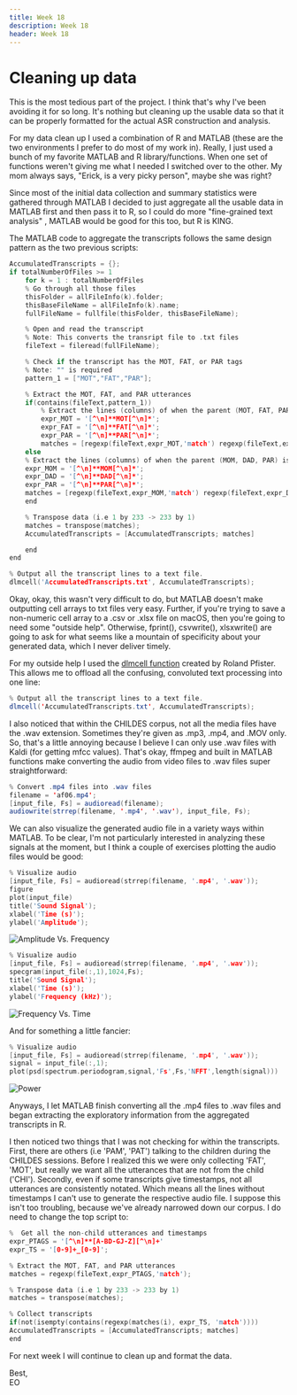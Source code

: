 ```yaml
---
title: Week 18
description: Week 18
header: Week 18
---
```


# Cleaning up data
This is the most tedious part of the project. I think that's why I've been avoiding it for so long. It's nothing but cleaning up the usable data so that it can be properly formatted for the actual ASR construction and analysis.

For my data clean up I used a combination of R and MATLAB (these are the two environments I prefer to do most of my work in). Really, I just used a bunch of my favorite MATLAB and R library/functions. When one set of functions weren't giving me what I needed I switched over to the other. My mom always says, "Erick, is a very picky person", maybe she was right?

Since most of the initial data collection and summary statistics were gathered through MATLAB I decided to just aggregate all the usable data in MATLAB first and then pass it to R, so I could do more "fine-grained text analysis" , MATLAB would be good for this too, but R is KING.

The MATLAB code to aggregate the transcripts follows the same design pattern as the two previous scripts:

```c
AccumulatedTranscripts = {};
if totalNumberOfFiles >= 1
	for k = 1 : totalNumberOfFiles
	% Go through all those files
	thisFolder = allFileInfo(k).folder;
	thisBaseFileName = allFileInfo(k).name;
	fullFileName = fullfile(thisFolder, thisBaseFileName);

	% Open and read the transcript
	% Note: This converts the transript file to .txt files
	fileText = fileread(fullFileName);

	% Check if the transcript has the MOT, FAT, or PAR tags
	% Note: "" is required
	pattern_1 = ["MOT","FAT","PAR"];

	% Extract the MOT, FAT, and PAR utterances
	if(contains(fileText,pattern_1))
		% Extract the lines (columns) of when the parent (MOT, FAT, PAR) is talking
		expr_MOT = '[^\n]**MOT[^\n]*';
		expr_FAT = '[^\n]**FAT[^\n]*';
		expr_PAR = '[^\n]**PAR[^\n]*';
		matches = [regexp(fileText,expr_MOT,'match') regexp(fileText,expr_FAT,'match') regexp(fileText,expr_PAR,'match')];
	else
	% Extract the lines (columns) of when the parent (MOM, DAD, PAR) is talking
	expr_MOM = '[^\n]**MOM[^\n]*';
	expr_DAD = '[^\n]**DAD[^\n]*';
	expr_PAR = '[^\n]**PAR[^\n]*';
	matches = [regexp(fileText,expr_MOM,'match') regexp(fileText,expr_DAD,'match') regexp(fileText,expr_PAR,'match')];   
	end

	% Transpose data (i.e 1 by 233 -> 233 by 1)
	matches = transpose(matches);
	AccumulatedTranscripts = [AccumulatedTranscripts; matches]

	end
end

% Output all the transcript lines to a text file.
dlmcell('AccumulatedTranscripts.txt', AccumulatedTranscripts);
```

Okay, okay, this wasn't very difficult to do, but MATLAB doesn't make outputting cell arrays to txt files very easy. Further, if you're trying to save a non-numeric cell array to a .csv or .xlsx file on macOS, then you're going to need some "outside help". Otherwise, fprint(), csvwrite(), xlsxwrite() are going to ask for what seems like a mountain of specificity about your generated data, which I never deliver timely.

For my outside help I used the [dlmcell function](https://www.mathworks.com/matlabcentral/fileexchange/25387-write-cell-array-to-text-file) created by Roland Pfister. This allows me to offload all the confusing, convoluted text processing into one line:

```java
% Output all the transcript lines to a text file.
dlmcell('AccumulatedTranscripts.txt', AccumulatedTranscripts);
```

I also noticed that within the CHILDES corpus, not all the media files have the .wav extension. Sometimes they're given as .mp3, .mp4, and .MOV only. So, that's a little annoying because I believe I can only use .wav files with Kaldi (for getting mfcc values). That's okay, ffmpeg and built in MATLAB functions make converting the audio from video files to .wav files super straightforward:

```java
% Convert .mp4 files into .wav files
filename = 'af06.mp4';
[input_file, Fs] = audioread(filename);
audiowrite(strrep(filename, '.mp4', '.wav'), input_file, Fs);
```

We can also visualize the generated audio file in a variety ways within MATLAB.
To be clear, I'm not particularly interested in analyzing these signals at the moment, but I think a couple of exercises plotting the audio files would be good:

```c
% Visualize audio
[input_file, Fs] = audioread(strrep(filename, '.mp4', '.wav'));
figure
plot(input_file)
title('Sound Signal');
xlabel('Time (s)');
ylabel('Amplitude');
```
![Amplitude Vs. Frequency](https://storage.googleapis.com/root-proposal-1246/CREU_DATA/week_18/amp%3Atime.png)

```c
% Visualize audio
[input_file, Fs] = audioread(strrep(filename, '.mp4', '.wav'));
specgram(input_file(:,1),1024,Fs);
title('Sound Signal');
xlabel('Time (s)');
ylabel('Frequency (kHz)');
```
![Frequency Vs. Time](https://storage.googleapis.com/root-proposal-1246/CREU_DATA/week_18/freq%3Atime.png)

And for something a little fancier:

```c
% Visualize audio
[input_file, Fs] = audioread(strrep(filename, '.mp4', '.wav'));
signal = input_file(:,1);
plot(psd(spectrum.periodogram,signal,'Fs',Fs,'NFFT',length(signal)))
```
![Power](https://storage.googleapis.com/root-proposal-1246/CREU_DATA/week_18/power%3Atime.png)

Anyways, I let MATLAB finish converting all the .mp4 files to .wav files and began extracting the exploratory information from the aggregated transcripts in R.

I then noticed two things that I was not checking for within the transcripts. First, there are others (i.e 'PAM', 'PAT') talking to the children during the CHILDES sessions. Before I realized this we were only collecting 'FAT', 'MOT', but really we want all the utterances that are not from the child ('CHI'). Secondly, even if some transcripts give timestamps, not all utterances are consistently notated. Which means all the lines without timestamps I can't use to generate the respective audio file. I suppose this isn't too troubling, because we've already narrowed down our corpus. I do need to change the top script to:

```c
%  Get all the non-child utterances and timestamps
expr_PTAGS = '[^\n]**[A-BD-GJ-Z][^\n]+'
expr_TS = '[0-9]+_[0-9]';

% Extract the MOT, FAT, and PAR utterances
matches = regexp(fileText,expr_PTAGS,'match');

% Transpose data (i.e 1 by 233 -> 233 by 1)
matches = transpose(matches);

% Collect transcripts			
if(not(isempty(contains(regexp(matches(i), expr_TS, 'match'))))
AccumulatedTranscripts = [AccumulatedTranscripts; matches]
end
```  

For next week I will continue to clean up and format the data.

Best, <br />
EO
